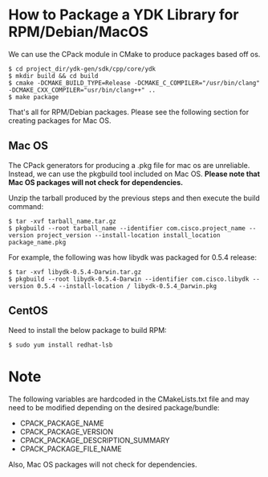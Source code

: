 # How to Package a YDK Library for RPM/Debian/MacOS
We can use the CPack module in CMake to produce packages based off os.
```
$ cd project_dir/ydk-gen/sdk/cpp/core/ydk
$ mkdir build && cd build
$ cmake -DCMAKE_BUILD_TYPE=Release -DCMAKE_C_COMPILER="/usr/bin/clang" -DCMAKE_CXX_COMPILER="usr/bin/clang++" ..
$ make package
```
That's all for RPM/Debian packages. Please see the following section for creating packages for Mac OS.

## Mac OS
The CPack generators for producing a .pkg file for mac os are unreliable. Instead, we can use the pkgbuild tool included on Mac OS. **Please note that Mac OS packages will not check for dependencies.**

Unzip the tarball produced by the previous steps and then execute the build command:
```
$ tar -xvf tarball_name.tar.gz
$ pkgbuild --root tarball_name --identifier com.cisco.project_name --version project_version --install-location install_location package_name.pkg
```

For example, the following was how libydk was packaged for 0.5.4 release: 
```
$ tar -xvf libydk-0.5.4-Darwin.tar.gz
$ pkgbuild --root libydk-0.5.4-Darwin --identifier com.cisco.libydk --version 0.5.4 --install-location / libydk-0.5.4_Darwin.pkg
```

## CentOS
Need to install the below package to build RPM:

```
$ sudo yum install redhat-lsb
```

# Note
The following variables are hardcoded in the CMakeLists.txt file and may need to be modified depending on the desired package/bundle:
* CPACK_PACKAGE_NAME
* CPACK_PACKAGE_VERSION
* CPACK_PACKAGE_DESCRIPTION_SUMMARY
* CPACK_PACKAGE_FILE_NAME

Also, Mac OS packages will not check for dependencies.
